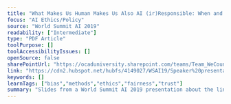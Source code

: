 ```yaml
---
title: "What Makes Us Human Makes Us Also AI (ir)Responsible: When and How to Inject Your AI with R?"
focus: "AI Ethics/Policy"
source: "World Summit AI 2019"
readability: ["Intermediate"]
type: "PDF Article"
toolPurpose: []
toolAccessibilityIssues: []
openSource: false
sharePointUrl: "https://ocaduniversity.sharepoint.com/teams/Team_WeCount/Shared%20Documents/Resources%20and%20Tools/Literature%20(curated)/What%20Makes%20Us%20Human%20Makes%20Us%20Also%20AI%20(ir)Responsible.pdf"
link: "https://cdn2.hubspot.net/hubfs/4149027/WSAI19/Speaker%20presentations/Monett_WorldSummitAI_2019%201515.pdf"
keywords: []
learnTags: ["bias","methods","ethics","fairness","trust"]
summary: "Slides from a World Summit AI 2019 presentation about the link between human and AI irresponsibility and the resources available to help make developers and their algorithms more responsible. "
---
```


